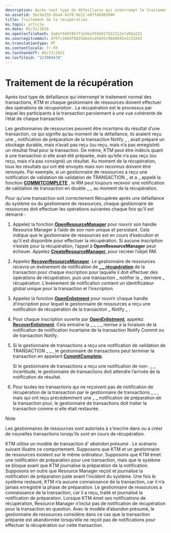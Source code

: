 ```yaml
---
description: Après tout type de défaillance qui interrompt le traitement normal des transactions, KTM et chaque gestionnaire de ressources doivent effectuer des opérations de récupération. La récupération est le processus par lequel les participants à la transaction parviennent à une vue cohérente de chaque État des transactions.
ms.assetid: 5bc9a155-6ba4-41f8-8e12-e87f48d83940
title: Traitement de la récupération
ms.topic: article
ms.date: 05/31/2018
ms.openlocfilehash: 5a8e74d4f8bff3e56af03b017522212e7a02e232
ms.sourcegitcommit: d75fc10b9f0825bbe5ce5045c90d4045e3c53243
ms.translationtype: MT
ms.contentlocale: fr-FR
ms.lasthandoff: 09/13/2021
ms.locfileid: "127094478"
---
```

# <a name="recovery-processing"></a>Traitement de la récupération

Après tout type de défaillance qui interrompt le traitement normal des transactions, KTM et chaque gestionnaire de ressources doivent effectuer des opérations de *récupération* . La récupération est le processus par lequel les participants à la transaction parviennent à une vue cohérente de l’état de chaque transaction.

Les gestionnaires de ressources peuvent être *incertains* du résultat d’une transaction, ce qui signifie qu’au moment de la défaillance, ils avaient reçu une \_ notification de préparation de la transaction Notify \_ , avait préparé un stockage durable, mais n’avait pas reçu (ou reçu, mais n’a pas enregistré) un résultat final pour la transaction. De même, KTM peut être indécis quant à une transaction si elle avait été préparée, mais qu’elle n’a pas reçu (ou reçu, mais n’a pas consigné) un résultat. Au moment de la récupération, tous les résultats qui ont été envoyés mais non reconnus doivent être renvoyés. Par exemple, si un gestionnaire de ressources a reçu une notification de validation de validation de TRANSACTION \_ et a \_ appelé la fonction [**COMMITCOMPLETE**](/windows/desktop/api/Ktmw32/nf-ktmw32-commitcomplete) , le RM peut toujours recevoir une notification de validation de transaction en double \_ \_ au moment de la récupération.

Pour qu’une transaction soit correctement Récupérée après une défaillance du système ou du gestionnaire de ressources, chaque gestionnaire de ressources doit effectuer les opérations suivantes chaque fois qu’il est démarré :

1.  Appelez la fonction [**OpenResourceManager**](/windows/desktop/api/Ktmw32/nf-ktmw32-openresourcemanager) pour rouvrir son handle Resource Manager à l’aide de son nom unique et persistant. Cela indique que le gestionnaire de ressources est en cours d’exécution et qu’il est disponible pour effectuer la récupération. Si aucune inscription n’existe pour la récupération, l’appel à **OpenResourceManager** peut échouer. Appelez [**CreateResourceManager,**](/windows/desktop/api/Ktmw32/nf-ktmw32-createresourcemanager) pour recréer l’objet RM.
2.  Appelez [**RecoverResourceManager**](/windows/desktop/api/Ktmw32/nf-ktmw32-recoverresourcemanager). Le gestionnaire de ressources recevra un événement de notification de [**\_ \_ récupération**](notification-mask.md) de la transaction pour chaque inscription pour laquelle il doit effectuer des opérations de récupération, puis une transaction \_ notifier la \_ dernière \_ récupération. L’événement de notification contient un identificateur global unique pour la transaction et l’inscription.
3.  Appelez la fonction [**OpenEnlistment**](/windows/desktop/api/Ktmw32/nf-ktmw32-openenlistment) pour rouvrir chaque handle d’inscription pour lequel le gestionnaire de ressources a reçu une notification de récupération de la transaction \_ Notify \_ .
4.  Pour chaque inscription ouverte par [**OpenEnlistment**](/windows/desktop/api/Ktmw32/nf-ktmw32-openenlistment), appelez [**RecoverEnlistment**](/windows/desktop/api/Ktmw32/nf-ktmw32-recoverenlistment). Cela entraîne la \_ \_ \_ \_ remise à la livraison de la notification de notification incertaine de la transaction Notify Commit ou de transaction Notify.
5.  Si le gestionnaire de transactions a reçu une notification de validation de TRANSACTION \_ \_ , le gestionnaire de transactions peut terminer la transaction en appelant [**CommitComplete**](/windows/desktop/api/Ktmw32/nf-ktmw32-commitcomplete).

    Si le gestionnaire de transactions a reçu une notification de non- \_ \_ incertitude, le gestionnaire de transactions doit attendre l’arrivée de la notification de résultat.

6.  Pour toutes les transactions qui ne reçoivent pas de notification de récupération de la transaction par le gestionnaire de transactions \_ \_ , mais qui ont reçu précédemment une \_ \_ notification de préparation de la transaction pour, le gestionnaire de transactions doit traiter la transaction comme si elle était restaurée.

> [!Note]
>
> Les gestionnaires de ressources sont autorisés à s’inscrire dans ou à créer de nouvelles transactions lorsqu’ils sont en cours de récupération.

 

KTM utilise un modèle de transaction d' *abandon présumé* . Le scénario suivant illustre ce comportement. Supposons que KTM et un gestionnaire de ressources existent sur le même ordinateur. Supposons que KTM émet une notification de préparation pour une transaction, mais que le système se bloque avant que KTM journalise la préparation de la notification. Supposons en outre que Resource Manager reçoit et journalise la notification de préparation juste avant l’incident du système. Une fois le système restauré, KTM n’a aucune connaissance de la transaction, car il n’a jamais enregistré la phase de préparation. Le gestionnaire de ressources a connaissance de la transaction, car il a reçu, traité et journalisé la notification de préparation. Lorsque KTM émet ses notifications de récupération, Resource Manager n’inclut pas de notification de récupération pour la transaction en question. Avec le modèle d’abandon présumé, le gestionnaire de ressources considère dans ce cas que la transaction préparée est abandonnée lorsqu’elle ne reçoit pas de notifications pour effectuer la récupération sur cette transaction.

 

 



